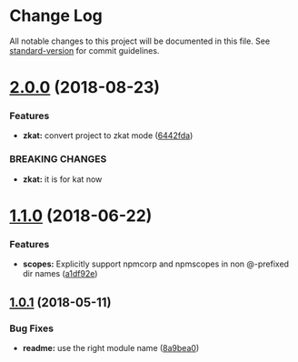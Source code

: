 # Change Log

All notable changes to this project will be documented in this file. See [standard-version](https://github.com/conventional-changelog/standard-version) for commit guidelines.

<a name="2.0.0"></a>
# [2.0.0](https://github.com/zkat/zkat-create-npm/compare/v1.1.0...v2.0.0) (2018-08-23)


### Features

* **zkat:** convert project to zkat mode ([6442fda](https://github.com/zkat/zkat-create-npm/commit/6442fda))


### BREAKING CHANGES

* **zkat:** it is for kat now



<a name="1.1.0"></a>
# [1.1.0](https://github.com/iarna/iarna-create-npm/compare/v1.0.1...v1.1.0) (2018-06-22)


### Features

* **scopes:** Explicitly support npmcorp and npmscopes in non @-prefixed dir names ([a1df92e](https://github.com/iarna/iarna-create-npm/commit/a1df92e))



<a name="1.0.1"></a>
## [1.0.1](https://github.com/iarna/iarna-create-npm/compare/v1.0.0...v1.0.1) (2018-05-11)


### Bug Fixes

* **readme:** use the right module name ([8a9bea0](https://github.com/iarna/iarna-create-npm/commit/8a9bea0))
